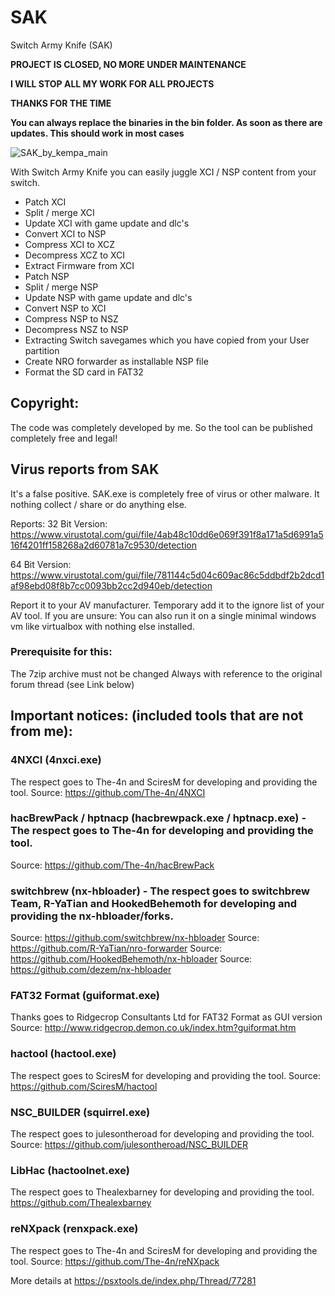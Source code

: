 # SAK
Switch Army Knife (SAK)

**PROJECT IS CLOSED, NO MORE UNDER MAINTENANCE**

**I WILL STOP ALL MY WORK FOR ALL PROJECTS**

**THANKS FOR THE TIME**

**You can always replace the binaries in the bin folder.
As soon as there are updates. This should work in most cases**

![SAK_by_kempa_main](https://user-images.githubusercontent.com/11005072/142914512-e4a65c84-0b3e-4668-a933-faa42b3f861b.png)

With Switch Army Knife you can easily juggle XCI / NSP content from your switch.

- Patch XCI
- Split / merge XCI
- Update XCI with game update and dlc's
- Convert XCI to NSP
- Compress XCI to XCZ
- Decompress XCZ to XCI
- Extract Firmware from XCI
- Patch NSP
- Split / merge NSP
- Update NSP with game update and dlc's
- Convert NSP to XCI
- Compress NSP to NSZ
- Decompress NSZ to NSP
- Extracting Switch savegames which you have copied from your User partition
- Create NRO forwarder as installable NSP file
- Format the SD card in FAT32

## Copyright:
The code was completely developed by me.
So the tool can be published completely free and legal!

## Virus reports from SAK
It's a false positive.
SAK.exe is completely free of virus or other malware.
It nothing collect / share or do anything else.

Reports:
32 Bit Version:
https://www.virustotal.com/gui/file/4ab48c10dd6e069f391f8a171a5d6991a516f4201ff158268a2d60781a7c9530/detection

64 Bit Version:
https://www.virustotal.com/gui/file/781144c5d04c609ac86c5ddbdf2b2dcd1af98ebd08f8b7cc0093bb2cc2d940eb/detection

Report it to your AV manufacturer.
Temporary add it to the ignore list of your AV tool.
If you are unsure:
You can also run it on a single minimal windows vm like virtualbox with nothing else installed.

### Prerequisite for this:

The 7zip archive must not be changed
Always with reference to the original forum thread (see Link below)

## Important notices: (included tools that are not from me):
### 4NXCI (4nxci.exe)
The respect goes to The-4n and SciresM for developing and providing the tool.
Source: https://github.com/The-4n/4NXCI

### hacBrewPack / hptnacp (hacbrewpack.exe / hptnacp.exe) - The respect goes to The-4n for developing and providing the tool.
Source: https://github.com/The-4n/hacBrewPack

### switchbrew (nx-hbloader) - The respect goes to switchbrew Team, R-YaTian and HookedBehemoth for developing and providing the nx-hbloader/forks.
Source: https://github.com/switchbrew/nx-hbloader
Source: https://github.com/R-YaTian/nro-forwarder
Source: https://github.com/HookedBehemoth/nx-hbloader
Source: https://github.com/dezem/nx-hbloader

### FAT32 Format (guiformat.exe)
Thanks goes to Ridgecrop Consultants Ltd for FAT32 Format as GUI version
Source: http://www.ridgecrop.demon.co.uk/index.htm?guiformat.htm

### hactool (hactool.exe)
The respect goes to SciresM for developing and providing the tool.
Source: https://github.com/SciresM/hactool

### NSC_BUILDER (squirrel.exe)
The respect goes to julesontheroad for developing and providing the tool.
Source: https://github.com/julesontheroad/NSC_BUILDER

### LibHac (hactoolnet.exe)
The respect goes to Thealexbarney for developing and providing the tool.
https://github.com/Thealexbarney

### reNXpack (renxpack.exe)
The respect goes to The-4n and SciresM for developing and providing the tool.
Source: https://github.com/The-4n/reNXpack



More details at https://psxtools.de/index.php/Thread/77281
